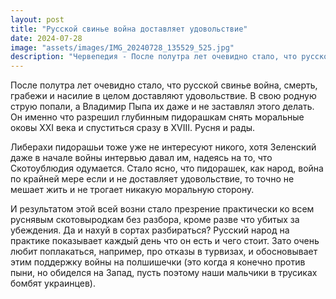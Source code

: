 ```yaml
---
layout: post
title: "Русской свинье война доставляет удовольствие"
date: 2024-07-28
image: "assets/images/IMG_20240728_135529_525.jpg"
description: "Червепедия - После полутра лет очевидно стало, что русской свинье война, смерть, грабежи и насилие в целом доставляют удовольствие."
---
```


<p>После полутра лет очевидно стало, что русской свинье война, смерть, грабежи и насилие в целом доставляют удовольствие. В свою родную струю попали, а Владимир Пыпа их даже и не заставлял этого делать. Он именно что разрешил глубинным пидорашкам снять моральные оковы XXI века и спуститься сразу в XVIII. Русня и рады.</p>

<p>Либерахи пидорашьи тоже уже не интересуют никого, хотя Зеленский даже в начале войны интервью давал им, надеясь на то, что Скотоублюдия одумается. Стало ясно, что пидорашек, как народ, война по крайней мере если и не доставляет удовольствие, то точно не мешает жить и не трогает никакую моральную сторону.</p>

<p>И результатом этой всей возни стало презрение практически ко всем руснявым скотовыродкам без разбора, кроме разве что убитых за убеждения. Да и нахуй в сортах разбираться? Русский народ на практике показывает каждый день что он есть и чего стоит. Зато очень любит поплакаться, например, про отказы в турвизах, и обосновывает этим поддержку войны на полшишечки (это когда я конечно против пыни, но обиделся на Запад, пусть поэтому наши мальчики в трусиках бомбят украинцев).</p>
